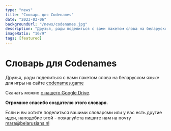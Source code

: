 ```yaml
---
type: "news"
title: "Словарь для Codenames"
date: "2023-03-06"
backgroundUrl: "/news/codenames.jpg"
description: "Друзья, рады поделиться с вами пакетом слова на беларуском языке для игры Codenames"
imageRatio: "16/9"
tags: [featured]
---
```


# Словарь для Codenames

Друзья, рады поделиться с вами пакетом слова на беларуском языке для игры на сайте [codenames.game](https://codenames.game)

Скачать можно [с нашего Google Drive](https://drive.google.com/file/d/1Q8FDLU2xzFYesQI3zaF1-myxNofDD4XP/view?usp=sharing).

**Огромное спасибо создателю этого словаря.**

Если и вы хотите поделиться вашими словарями или у вас есть другие идеи, наподобие этой - пожалуйста пишите нам на почту [mara@belarusians.nl](mailto:mara@belarusians.nl)